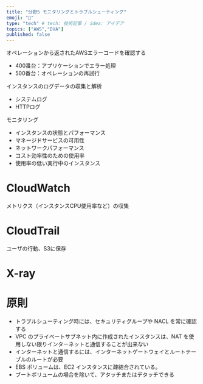 ```yaml
---
title: "分野5 モニタリングとトラブルシューティング"
emoji: "👀"
type: "tech" # tech: 技術記事 / idea: アイデア
topics: ["AWS","DVA"]
published: false
---
```



オペレーションから返されたAWSエラーコードを確認する
- 400番台：アプリケーションでエラー処理
- 500番台：オペレーションの再試行

インスタンスのログデータの収集と解析
- システムログ
- HTTPログ

モニタリング
- インスタンスの状態とパフォーマンス
- マネージドサービスの可用性
- ネットワークパフォーマンス
- コスト効率性のための使用率
- 使用率の低い実行中のインスタンス


# CloudWatch
メトリクス（インスタンスCPU使用率など）の収集


# CloudTrail
ユーザの行動、S3に保存


# X-ray

# 原則
- トラブルシューティング時には、セキュリティグループや NACL を常に確認する
- VPC のプライベートサブネット内に作成されたインスタンスは、NAT を使用しない限りインターネットと通信することが出来ない
- インターネットと通信するには、インターネットゲートウェイとルートテーブルのルートが必要
- EBS ボリュームは、EC2 インスタンスに疎結合されている。
- ブートボリュームの場合を除いて、アタッチまたはデタッチできる